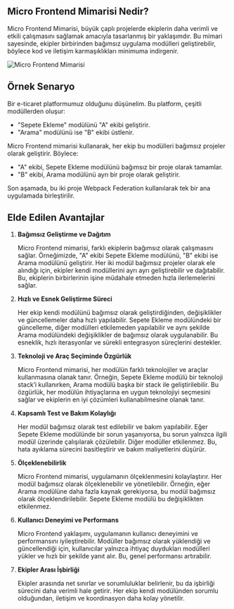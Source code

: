 ## Micro Frontend Mimarisi Nedir?

Micro Frontend Mimarisi, büyük çaplı projelerde ekiplerin daha verimli ve etkili çalışmasını sağlamak amacıyla tasarlanmış bir yaklaşımdır. Bu mimari sayesinde, ekipler birbirinden bağımsız uygulama modülleri geliştirebilir, böylece kod ve iletişim karmaşıklıkları minimuma indirgenir.

![Micro Frontend Mimarisi](https://github.com/user-attachments/assets/c6ac30f8-15c0-4cb2-b012-65a1862e16b3)

## Örnek Senaryo

Bir e-ticaret platformumuz olduğunu düşünelim. Bu platform, çeşitli modüllerden oluşur:

- "Sepete Ekleme" modülünü "A" ekibi geliştirir.
- "Arama" modülünü ise "B" ekibi üstlenir.

Micro Frontend mimarisi kullanarak, her ekip bu modülleri bağımsız projeler olarak geliştirir. Böylece:

- "A" ekibi, Sepete Ekleme modülünü bağımsız bir proje olarak tamamlar.
- "B" ekibi, Arama modülünü ayrı bir proje olarak geliştirir.

Son aşamada, bu iki proje Webpack Federation kullanılarak tek bir ana uygulamada birleştirilir.

## Elde Edilen Avantajlar

1. **Bağımsız Geliştirme ve Dağıtım**

   Micro Frontend mimarisi, farklı ekiplerin bağımsız olarak çalışmasını sağlar. Örneğimizde, "A" ekibi Sepete Ekleme modülünü, "B" ekibi ise Arama modülünü geliştirir. Her iki modül bağımsız projeler olarak ele alındığı için, ekipler kendi modüllerini ayrı ayrı geliştirebilir ve dağıtabilir. Bu, ekiplerin birbirlerinin işine müdahale etmeden hızla ilerlemelerini sağlar.

2. **Hızlı ve Esnek Geliştirme Süreci**

   Her ekip kendi modülünü bağımsız olarak geliştirdiğinden, değişiklikler ve güncellemeler daha hızlı yapılabilir. Sepete Ekleme modülündeki bir güncelleme, diğer modülleri etkilemeden yapılabilir ve aynı şekilde Arama modülündeki değişiklikler de bağımsız olarak uygulanabilir. Bu esneklik, hızlı iterasyonlar ve sürekli entegrasyon süreçlerini destekler.

3. **Teknoloji ve Araç Seçiminde Özgürlük**

   Micro Frontend mimarisi, her modülün farklı teknolojiler ve araçlar kullanmasına olanak tanır. Örneğin, Sepete Ekleme modülü bir teknoloji stack’i kullanırken, Arama modülü başka bir stack ile geliştirilebilir. Bu özgürlük, her modülün ihtiyaçlarına en uygun teknolojiyi seçmesini sağlar ve ekiplerin en iyi çözümleri kullanabilmesine olanak tanır.

4. **Kapsamlı Test ve Bakım Kolaylığı**

   Her modül bağımsız olarak test edilebilir ve bakım yapılabilir. Eğer Sepete Ekleme modülünde bir sorun yaşanıyorsa, bu sorun yalnızca ilgili modül üzerinde çalışılarak çözülebilir. Diğer modüller etkilenmez. Bu, hata ayıklama sürecini basitleştirir ve bakım maliyetlerini düşürür.

5. **Ölçeklenebilirlik**

   Micro Frontend mimarisi, uygulamanın ölçeklenmesini kolaylaştırır. Her modül bağımsız olarak ölçeklenebilir ve yönetilebilir. Örneğin, eğer Arama modülüne daha fazla kaynak gerekiyorsa, bu modül bağımsız olarak ölçeklendirilebilir. Sepete Ekleme modülü bu değişiklikten etkilenmez.

6. **Kullanıcı Deneyimi ve Performans**

   Micro Frontend yaklaşımı, uygulamanın kullanıcı deneyimini ve performansını iyileştirebilir. Modüller bağımsız olarak yüklendiği ve güncellendiği için, kullanıcılar yalnızca ihtiyaç duydukları modülleri yükler ve hızlı bir şekilde yanıt alır. Bu, genel performansı artırabilir.

7. **Ekipler Arası İşbirliği**

   Ekipler arasında net sınırlar ve sorumluluklar belirlenir, bu da işbirliği sürecini daha verimli hale getirir. Her ekip kendi modülünden sorumlu olduğundan, iletişim ve koordinasyon daha kolay yönetilir.
